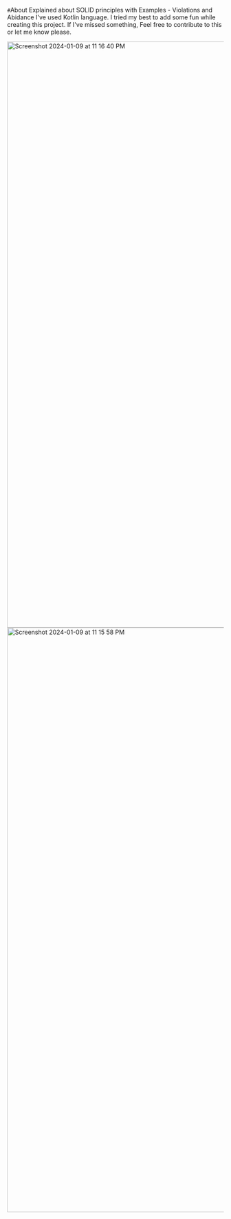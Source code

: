 `#`About
Explained about SOLID principles with Examples - Violations and Abidance
I've used Kotlin language.
I tried my best to add some fun while creating this project.
If I've missed something, Feel free to contribute to this or let me know please.

<img width="1359" alt="Screenshot 2024-01-09 at 11 16 40 PM" src="https://github.com/abhishektiwarijr/SolidKotlin/assets/25899457/2d3d3f54-91a9-463b-9e65-748085d4b4d7">
<img width="1356" alt="Screenshot 2024-01-09 at 11 15 58 PM" src="https://github.com/abhishektiwarijr/SolidKotlin/assets/25899457/a764e812-6fb3-43bb-b0bf-f7817fbf13f7">
